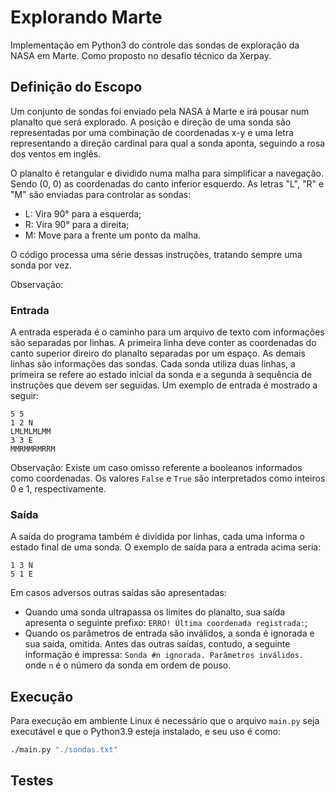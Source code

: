 # Explorando Marte
Implementação em Python3 do controle das sondas de exploração da NASA em Marte. Como proposto no desafio técnico da Xerpay.

## Definição do Escopo
Um conjunto de sondas foi enviado pela NASA à Marte e irá pousar num planalto que será explorado.
A posição e direção de uma sonda são representadas por uma combinação de coordenadas x-y e uma letra representando a direção cardinal para qual a sonda aponta, seguindo a rosa dos ventos em inglês.

O planalto é retangular e dividido numa malha para simplificar a navegação. Sendo (0, 0) as coordenadas do canto inferior esquerdo.
As letras "L", "R" e "M" são enviadas para controlar as sondas:
- L: Vira 90° para a esquerda;
- R: Vira 90° para a direita;
- M: Move para a frente um ponto da malha.

O código processa uma série dessas instruções, tratando sempre uma sonda por vez.

Observação: 
### Entrada
A entrada esperada é o caminho para um arquivo de texto com informações são separadas por linhas.
A primeira linha deve conter as coordenadas do canto superior direiro do planalto separadas por um espaço. 
As demais linhas são informações das sondas. Cada sonda utiliza duas linhas, a primeira se refere ao estado inicial da sonda e a segunda à sequência de instruções que devem ser seguidas. Um exemplo de entrada é mostrado a seguir:

```
5 5
1 2 N
LMLMLMLMM
3 3 E
MMRMMRMRRM
```

Observação: Existe um caso omisso referente a booleanos informados como coordenadas. Os valores `False` e `True` são interpretados como inteiros 0 e 1, respectivamente.
### Saída
A saída do programa também é dividida por linhas, cada uma informa o estado final de uma sonda. O exemplo de saída para a entrada acima seria:
```
1 3 N
5 1 E
```
Em casos adversos outras saídas são apresentadas: 
- Quando uma sonda ultrapassa os limites do planalto, sua saída apresenta o seguinte prefixo: `ERRO! Última coordenada registrada:`;
- Quando os parâmetros de entrada são inválidos, a sonda é ignorada e sua saída, omitida. Antes das outras saídas, contudo, a seguinte informação é impressa: `Sonda #n ignorada. Parâmetros inválidos.` onde `n` é o número da sonda em ordem de pouso.
## Execução
Para execução em ambiente Linux é necessário que o arquivo `main.py` seja executável e que o Python3.9 esteja instalado, e seu uso é como:
```bash
./main.py "./sondas.txt"
```

## Testes
